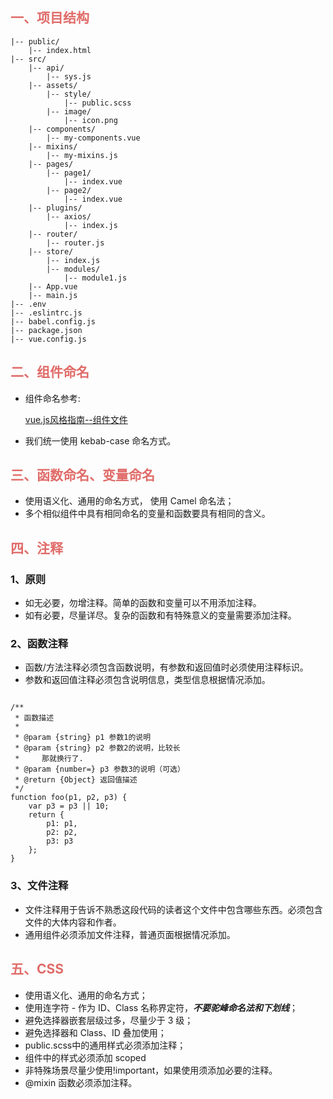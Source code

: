## <font color=#E06C69>一、项目结构</font>

```
|-- public/
    |-- index.html
|-- src/
    |-- api/
        |-- sys.js
    |-- assets/
        |-- style/
            |-- public.scss
        |-- image/
            |-- icon.png
    |-- components/
        |-- my-components.vue
    |-- mixins/
        |-- my-mixins.js
    |-- pages/
        |-- page1/
            |-- index.vue
        |-- page2/
            |-- index.vue
    |-- plugins/
        |-- axios/
            |-- index.js
    |-- router/
        |-- router.js
    |-- store/
        |-- index.js
        |-- modules/
            |-- module1.js
    |-- App.vue
    |-- main.js
|-- .env
|-- .eslintrc.js
|-- babel.config.js
|-- package.json
|-- vue.config.js
```

## <font color=#E06C69>二、组件命名</font>
+ 组件命名参考:

  [vue.js风格指南--组件文件](https://cn.vuejs.org/v2/style-guide/#%E7%BB%84%E4%BB%B6%E6%96%87%E4%BB%B6%E5%BC%BA%E7%83%88%E6%8E%A8%E8%8D%90)
+ 我们统一使用 kebab-case 命名方式。

## <font color=#E06C69>三、函数命名、变量命名</font>
+ 使用语义化、通用的命名方式， 使用 Camel 命名法；
+ 多个相似组件中具有相同命名的变量和函数要具有相同的含义。


## <font color=#E06C69>四、注释</font>
### 1、原则 
+ 如无必要，勿增注释。简单的函数和变量可以不用添加注释。
+ 如有必要，尽量详尽。复杂的函数和有特殊意义的变量需要添加注释。
### 2、函数注释
+ 函数/方法注释必须包含函数说明，有参数和返回值时必须使用注释标识。
+ 参数和返回值注释必须包含说明信息，类型信息根据情况添加。

```

/**
 * 函数描述
 *
 * @param {string} p1 参数1的说明
 * @param {string} p2 参数2的说明，比较长
 *     那就换行了.
 * @param {number=} p3 参数3的说明（可选）
 * @return {Object} 返回值描述
 */
function foo(p1, p2, p3) {
    var p3 = p3 || 10;
    return {
        p1: p1,
        p2: p2,
        p3: p3
    };
}

```

### 3、文件注释
+ 文件注释用于告诉不熟悉这段代码的读者这个文件中包含哪些东西。必须包含文件的大体内容和作者。
+ 通用组件必须添加文件注释，普通页面根据情况添加。


## <font color=#E06C69>五、CSS</font>

+ 使用语义化、通用的命名方式；
+ 使用连字符 - 作为 ID、Class 名称界定符，***不要驼峰命名法和下划线***；
+ 避免选择器嵌套层级过多，尽量少于 3 级；
+ 避免选择器和 Class、ID 叠加使用；
+ public.scss中的通用样式必须添加注释；
+ 组件中的样式必须添加 scoped
+ 非特殊场景尽量少使用!important，如果使用须添加必要的注释。
+ @mixin 函数必须添加注释。
